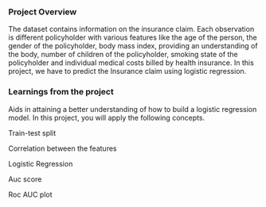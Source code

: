 ### Project Overview

  The dataset contains information on the insurance claim. Each observation is different policyholder with various features like the age of the person, the gender of the policyholder, body mass index, providing an understanding of the body, number of children of the policyholder, smoking state of the policyholder and individual medical costs billed by health insurance. In this project, we have to predict the Insurance claim using logistic regression. 


### Learnings from the project

 Aids in attaining a better understanding of how to build a logistic regression model. In this project, you will apply the following concepts.


Train-test split

Correlation between the features

Logistic Regression

Auc score

Roc AUC plot


